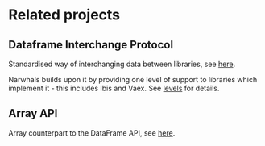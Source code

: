 # Related projects

## Dataframe Interchange Protocol

Standardised way of interchanging data between libraries, see
[here](https://data-apis.org/dataframe-protocol/latest/index.html).

Narwhals builds upon it by providing one level of support to libraries which implement it -
this includes Ibis and Vaex. See [levels](levels.md) for details.

## Array API

Array counterpart to the DataFrame API, see [here](https://data-apis.org/array-api/2022.12/index.html).

